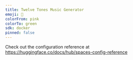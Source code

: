 ```yaml
---
title: Twelve Tones Music Generator
emoji: 🐢
colorFrom: pink
colorTo: green
sdk: docker
pinned: false
---
```


Check out the configuration reference at https://huggingface.co/docs/hub/spaces-config-reference
